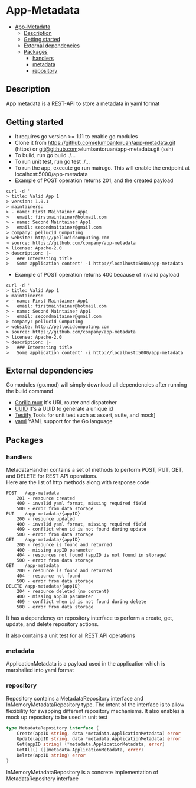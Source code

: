 # App-Metadata

- [App-Metadata](#app-metadata)
  - [Description](#description)
  - [Getting started](#getting-started)
  - [External dependencies](#external-dependencies)
  - [Packages](#packages)
    - [handlers](#handlers)
    - [metadata](#metadata)
    - [repository](#repository)

## Description

App metadata is a REST-API to store a metadata in yaml format

## Getting started

- It requires go version >= 1.11 to enable go modules
- Clone it from <https://github.com/elumbantoruan/app-metadata.git> (https) or git@github.com:elumbantoruan/app-metadata.git (ssh)
- To build, run go build ./...
- To run unit test, run go test ./...
- To run the app, execute go run main.go.  This will enable the endpoint at localhost:5000/app-metadata
- Example of POST operation returns 201, and the created payload

``` text
curl -d '
> title: Valid App 1
> version: 1.0.1
> maintainers:
> - name: First Maintainer App1
>   email: firstmaintainer@hotmail.com
> - name: Second Maintainer App1
>   email: secondmaitainer@gmail.com
> company: pellucid Computing
> website: http://pellucidcomputing.com
> source: https://github.com/company/app-metadata
> license: Apache-2.0
> description: |-
>   ### Interesting title
>   Some application content' -i http://localhost:5000/app-metadata
```

- Example of POST operation returns 400 because of invalid payload

``` text
curl -d '
> title: Valid App 1
> maintainers:
> - name: First Maintainer App1
>   email: firstmaintainer@hotmail.com
> - name: Second Maintainer App1
>   email: secondmaitainer@gmail.com
> company: pellucid Computing
> website: http://pellucidcomputing.com
> source: https://github.com/company/app-metadata
> license: Apache-2.0
> description: |-
>   ### Interesting title
>   Some application content' -i http://localhost:5000/app-metadata
```

## External dependencies

Go modules (go.mod) will simply download all dependencies after running the build command

- [Gorilla mux](https://github.com/gorilla/mux)  It's URL router and dispatcher
- [UUID](https://github.com/google/uuid) It's a UUID to generate a unique id
- [Testify](https://github.com/stretchr/testify) Tools for unit test such as assert, suite, and mock]
- [yaml](gopkg.in/yaml.v2) YAML support for the Go language

## Packages

### handlers

MetadataHandler contains a set of methods to perform POST, PUT, GET, and DELETE for REST API operations.  
Here are the list of http methods along with response code

``` text
POST   /app-metadata
    201 - resource created
    400 - invalid yaml format, missing required field
    500 - error from data storage
PUT    /app-metadata/{appID}
    200 - resource updated
    400 - invalid yaml format, missing required field
    409 - conflict when id is not found during update
    500 - error from data storage
GET    /app-metadata/{appID}
    200 - resource is found and returned
    400 - missing appID parameter
    404 - resources not found (appID is not found in storage)
    500 - error from data storage
GET    /app-metadata
    200 - resource is found and returned
    404 - resource not found
    500 - error from data storage
DELETE /app-metadata/{appID}
    204 - resource deleted (no content)
    400 - missing appID parameter
    409 - conflict when id is not found during delete
    500 - error from data storage
```

It has a dependency on repository interface to perform a create, get, update, and delete repository actions.

It also contains a unit test for all REST API operations

### metadata

ApplicationMetadata is a payload used in the application which is marshalled into yaml format

### repository

Repository contains a MetadataRepository interface and InMemoryMetadataRepository type.  The intent of the interface is to allow flexibility for swapping different repository mechanisms.  It also enables a mock up repository to be used in unit test

``` go
type MetadataRepository interface {
    Create(appID string, data *metadata.ApplicationMetadata) error
    Update(appID string, data *metadata.ApplicationMetadata) error
    Get(appID string) (*metadata.ApplicationMetadata, error)
    GetAll() ([]metadata.ApplicationMetadata, error)
    Delete(appID string) error
}
```

InMemoryMetadataRepository is a concrete implementation of MetadataRepository interface
